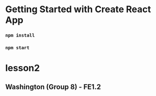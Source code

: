 # Getting Started with Create React App

### `npm install`

### `npm start`
# lesson2

## Washington (Group 8) - FE1.2
